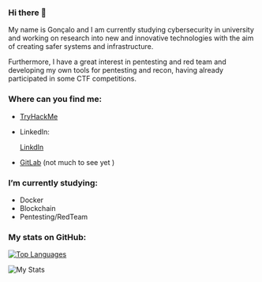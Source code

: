 ### Hi there 👋

My name is Gonçalo and I am currently studying cybersecurity in university and working on research into new and innovative technologies with the aim of creating safer systems and infrastructure.

Furthermore, I have a great interest in pentesting and red team and developing my own tools for pentesting and recon, having already participated in some CTF competitions.

### Where can you find me:

- [TryHackMe](https://tryhackme.com/p/SuperAdmin)
- LinkedIn: <div class="badge-base LI-profile-badge" data-locale="pt_BR" data-size="medium" data-theme="dark" data-type="VERTICAL" data-vanity="goncalogil0" data-version="v1"><a class="badge-base__link LI-simple-link" href="https://pt.linkedin.com/in/goncalogil0?trk=profile-badge">LinkdIn</a></div>
              
- [GitLab](https://gitlab.com/GoncaloGil0) (not much to see yet )

### I’m currently studying:

- Docker
- Blockchain
- Pentesting/RedTeam

### My stats on GitHub: 

[![Top Languages](https://github-readme-stats.vercel.app/api/top-langs/?username=GoncaloGil0&layout=compact&theme=github_dark&langs_count=30)](https://github.com/anuraghazra/github-readme-stats) 

![My Stats](https://github-readme-stats.vercel.app/api?username=GoncaloGil0&show_icons=true&include_all_commits=true&count_private=true&theme=github_dark)
